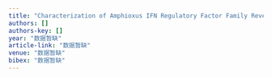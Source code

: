```yaml
---
title: "Characterization of Amphioxus IFN Regulatory Factor Family Reveals an Archaic Signaling Framework for Innate Immune Response"
authors: []
authors-key: []
year: "数据暂缺"
article-link: "数据暂缺"
venue: "数据暂缺"
bibex: "数据暂缺"
---
```

